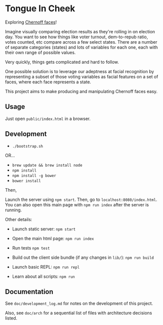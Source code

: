 # Tongue In Cheek

Exploring [Chernoff faces][3]!

Imagine visually comparing election results as they're rolling in on election
day. You want to see how things like voter turnout, dem-to-repub ratio, votes
counted, etc compare across a few select states. There are a number of
separate categories (states) and lots of variables for each one, each with
their own range of possible values.

Very quickly, things gets complicated and hard to follow.

One possible solution is to leverage our adeptness at facial recognition
by representing a subset of those voting variables as facial features on a set
of faces, where each face represents a state.

This project aims to make producing and manipulating Chernoff faces easy.

## Usage

Just open `public/index.html` in a browser.

## Development

* `./bootstrap.sh`

OR...

* `brew update && brew install node`
* `npm install`
* `npm install -g bower`
* `bower install`


Then,


Launch the server using `npm start`. Then, go to `localhost:8080/index.html`.
You can also open this main page with `npm run index` after the server is
running.

Other details:

* Launch static server: `npm start`
* Open the main html page: `npm run index`
* Run tests `npm test`
* Build out the client side bundle (if any changes in `lib/`): `npm run build`

* Launch basic REPL: `npm run repl`
* Learn about all scripts: `npm run`


## Documentation

See `doc/development_log.md` for notes on the development of this project.

Also, see `doc/arch` for a sequential list of files with architecture
decisions listed.


[1]: https://raw.githubusercontent.com/github/gitignore/master/Node.gitignore
[2]: http://www.wolfe.id.au/2014/02/01/getting-a-new-node-project-started-with-npm/
[3]: https://en.wikipedia.org/wiki/Chernoff_face
